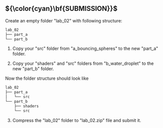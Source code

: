 ## ${\color{cyan}\bf{SUBMISSION}}$

Create an empty folder "lab_02" with following structure:

```bash
lab_02
├── part_a
└── part_b
```

1. Copy your "src" folder from "a_bouncing_spheres" to the new "part_a" folder.

2. Copy your "shaders" and "src" folders from "b_water_droplet" to the new "part_b" folder.

Now the folder structure should look like

```bash
lab_02
├── part_a
│   └── src
└── part_b
    ├── shaders
    └── src
```

3. Compress the "lab_02" folder to "lab_02.zip" file and submit it.